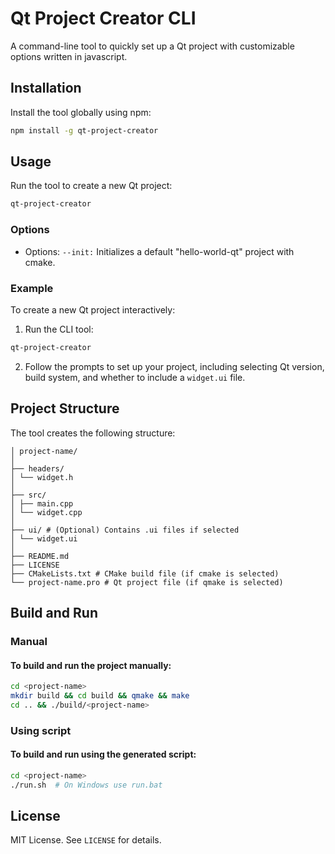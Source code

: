 # Qt Project Creator CLI

A command-line tool to quickly set up a Qt project with customizable options
written in javascript.

## Installation

Install the tool globally using npm:

```bash
npm install -g qt-project-creator
```

## Usage

Run the tool to create a new Qt project:

```bash
qt-project-creator
```

### Options

- Options:
  `--init:` Initializes a default "hello-world-qt" project with cmake.

### Example

To create a new Qt project interactively:

1. Run the CLI tool:

```bash
qt-project-creator
```

2. Follow the prompts to set up your project, including selecting Qt version, build system, and whether to include a `widget.ui` file.

## Project Structure

The tool creates the following structure:

```
│ project-name/
│
├── headers/
│ └── widget.h
│
├── src/
│ ├── main.cpp
│ └── widget.cpp
│
├── ui/ # (Optional) Contains .ui files if selected
│ └── widget.ui
│
├── README.md
├── LICENSE
├── CMakeLists.txt # CMake build file (if cmake is selected)
└── project-name.pro # Qt project file (if qmake is selected)
```

## Build and Run

### Manual

#### To build and run the project manually:

```bash
cd <project-name>
mkdir build && cd build && qmake && make
cd .. && ./build/<project-name>
```

### Using script

#### To build and run using the generated script:

```bash
cd <project-name>
./run.sh  # On Windows use run.bat
```

## License

MIT License. See `LICENSE` for details.
